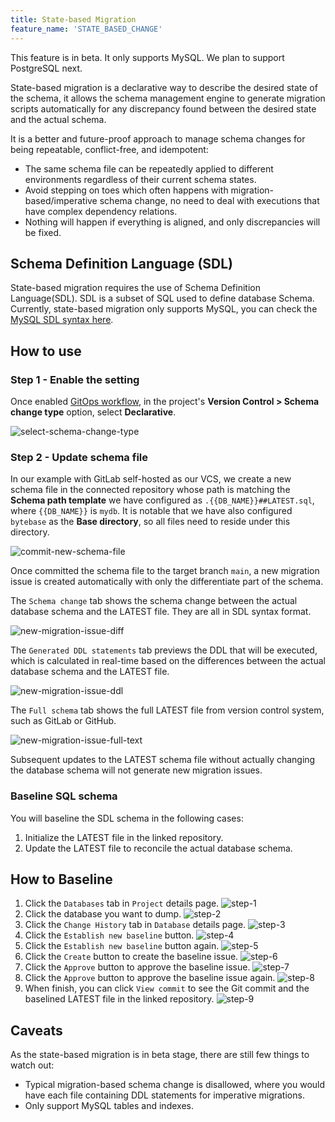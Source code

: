 ```yaml
---
title: State-based Migration
feature_name: 'STATE_BASED_CHANGE'
---
```


<HintBlock type="warning">

This feature is in beta. It only supports MySQL. We plan to support PostgreSQL next.

</HintBlock>

State-based migration is a declarative way to describe the desired state of the schema, it allows the schema management engine to generate migration scripts automatically for any discrepancy found between the desired state and the actual schema.

It is a better and future-proof approach to manage schema changes for being repeatable, conflict-free, and idempotent:

- The same schema file can be repeatedly applied to different environments regardless of their current schema states.
- Avoid stepping on toes which often happens with migration-based/imperative schema change, no need to deal with executions that have complex dependency relations.
- Nothing will happen if everything is aligned, and only discrepancies will be fixed.

## Schema Definition Language (SDL)

State-based migration requires the use of Schema Definition Language(SDL). SDL is a subset of SQL used to define database Schema. Currently, state-based migration only supports MySQL, you can check the [MySQL SDL syntax here](/docs/reference/schema-definition-language).

## How to use

### Step 1 - Enable the setting

Once enabled [GitOps workflow](/docs/vcs-integration/add-gitops-connector), in the project's **Version Control > Schema change type** option, select **Declarative**.

![select-schema-change-type](/content/docs/change-database/state-based-migration/select-schema-change-type.webp)

### Step 2 - Update schema file

In our example with GitLab self-hosted as our VCS, we create a new schema file in the connected repository whose path is matching the **Schema path template** we have configured as `.{{DB_NAME}}##LATEST.sql`, where `{{DB_NAME}}` is `mydb`. It is notable that we have also configured `bytebase` as the **Base directory**, so all files need to reside under this directory.

![commit-new-schema-file](/content/docs/change-database/state-based-migration/commit-new-schema-file.webp)

Once committed the schema file to the target branch `main`, a new migration issue is created automatically with only the differentiate part of the schema.

The `Schema change` tab shows the schema change between the actual database schema and the LATEST file. They are all in SDL syntax format.

![new-migration-issue-diff](/content/docs/change-database/state-based-migration/new-migration-issue-diff.webp)

The `Generated DDL statements` tab previews the DDL that will be executed, which is calculated in real-time based on the differences between the actual database schema and the LATEST file.

![new-migration-issue-ddl](/content/docs/change-database/state-based-migration/new-migration-issue-ddl.webp)

The `Full schema` tab shows the full LATEST file from version control system, such as GitLab or GitHub.

![new-migration-issue-full-text](/content/docs/change-database/state-based-migration/new-migration-issue-full-text.webp)

Subsequent updates to the LATEST schema file without actually changing the database schema will not generate new migration issues.

### Baseline SQL schema

You will baseline the SDL schema in the following cases:

1. Initialize the LATEST file in the linked repository.
1. Update the LATEST file to reconcile the actual database schema.

## How to Baseline

1. Click the `Databases` tab in `Project` details page.
   ![step-1](/content/docs/change-database/state-based-migration/baseline-sdl-schema-step-1.webp)
2. Click the database you want to dump.
   ![step-2](/content/docs/change-database/state-based-migration/baseline-sdl-schema-step-2.webp)
3. Click the `Change History` tab in `Database` details page.
   ![step-3](/content/docs/change-database/state-based-migration/baseline-sdl-schema-step-3.webp)
4. Click the `Establish new baseline` button.
   ![step-4](/content/docs/change-database/state-based-migration/baseline-sdl-schema-step-4.webp)
5. Click the `Establish new baseline` button again.
   ![step-5](/content/docs/change-database/state-based-migration/baseline-sdl-schema-step-5.webp)
6. Click the `Create` button to create the baseline issue.
   ![step-6](/content/docs/change-database/state-based-migration/baseline-sdl-schema-step-6.webp)
7. Click the `Approve` button to approve the baseline issue.
   ![step-7](/content/docs/change-database/state-based-migration/baseline-sdl-schema-step-7.webp)
8. Click the `Approve` button to approve the baseline issue again.
   ![step-8](/content/docs/change-database/state-based-migration/baseline-sdl-schema-step-8.webp)
9. When finish, you can click `View commit` to see the Git commit and the baselined LATEST file in the linked repository.
   ![step-9](/content/docs/change-database/state-based-migration/baseline-sdl-schema-step-9.webp)

## Caveats

As the state-based migration is in beta stage, there are still few things to watch out:

- Typical migration-based schema change is disallowed, where you would have each file containing DDL statements for imperative migrations.
- Only support MySQL tables and indexes.
